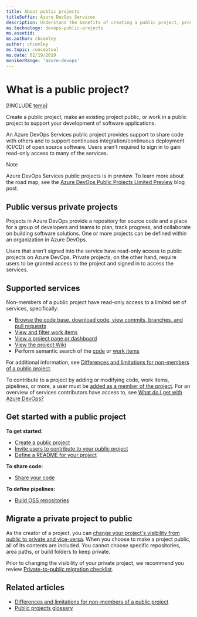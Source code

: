 ```yaml
---
title: About public projects 
titleSuffix: Azure DevOps Services
description: Understand the benefits of creating a public project, provide anonymous users ability to view your projects.
ms.technology: devops-public-projects
ms.assetid: 
ms.author: chcomley
author: chcomley
ms.topic: conceptual
ms.date: 02/19/2019
monikerRange: 'azure-devops'
---
```


# What is a public project?

[!INCLUDE [temp](includes/version-public-projects.md)]

Create a public project, make an existing project public, or work in a public project to support your development of software applications.

An Azure DevOps Services public project provides support to share code with others and to support continuous integration/continuous deployment (CI/CD) of open source software. Users aren't required to sign in to gain read-only access to many of the services.

> [!NOTE]
> Azure DevOps Services public projects is in preview. To learn more about the road map, see the [Azure DevOps Public Projects Limited Preview](https://blogs.msdn.microsoft.com/devops/2018/04/27/vsts-public-projects-limited-preview/) blog post.

## Public versus private projects

Projects in Azure DevOps provide a repository for source code and a place for a group of developers and teams to plan, track progress, and collaborate on building software solutions. One or more projects can be defined within an organization in Azure DevOps.

Users that aren't signed into the service have read-only access to public projects on Azure DevOps. Private projects, on the other hand, require users to be granted access to the project and signed in to access the services.

## Supported services

Non-members of a public project have read-only access to a limited set of services, specifically:

* [Browse the code base, download code, view commits, branches, and pull requests](browse-code-public.md)
* [View and filter work items](view-filter-work-items-public.md)
* [View a project page or dashboard](view-project-dashboard-public.md)
* [View the project Wiki](view-wiki-public.md)
* Perform semantic search of the [code](code-search-public.md) or [work items](work-item-search-public.md)

For additional information, see [Differences and limitations for non-members of a public project](feature-differences.md).

To contribute to a project by adding or modifying code, work items, pipelines, or more, a user must be [added as a member of the project](invite-users-public.md). For an overview of services contributors have access to, see [What do I get with Azure DevOps?](../../user-guide/services.md)

## Get started with a public project

**To get started:**

* [Create a public project](create-public-project.md)
* [Invite users to contribute to your public project](invite-users-public.md)
* [Define a README for your project](../projects/project-vision-status.md)

**To share code:**

* [Share your code](../../repos/git/gitquickstart.md)

**To define pipelines:**

* [Build OSS repositories](../../pipelines/build/ci-public.md?toc=/azure/devops/organizations/public/toc.json&bc=/azure/devops/organizations/public/breadcrumb/toc.json)

## Migrate a private project to public

As the creator of a project, you can [change your project's visibility from public to private and vice-versa](make-project-public.md). When you choose to make a project public, all of its contents are included. You cannot choose specific repositories, area paths, or build folders to keep private.

Prior to changing the visibility of your private project, we recommend you review [Private-to-public migration checklist](migration-checklist.md).

## Related articles

* [Differences and limitations for non-members of a public project](feature-differences.md)
* [Public projects glossary](glossary-public.md)
